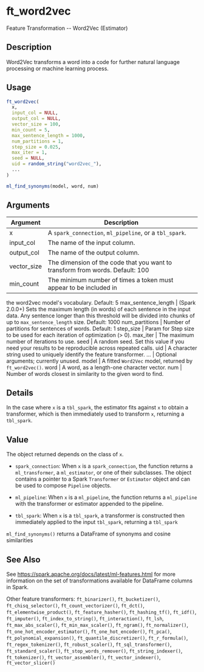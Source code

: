 # ft_word2vec


Feature Transformation -- Word2Vec (Estimator)




## Description

Word2Vec transforms a word into a code for further natural language processing or machine learning process.





## Usage
```r
ft_word2vec(
  x,
  input_col = NULL,
  output_col = NULL,
  vector_size = 100,
  min_count = 5,
  max_sentence_length = 1000,
  num_partitions = 1,
  step_size = 0.025,
  max_iter = 1,
  seed = NULL,
  uid = random_string("word2vec_"),
  ...
)

ml_find_synonyms(model, word, num)
```




## Arguments


Argument      |Description
------------- |----------------
x | A ``spark_connection``, ``ml_pipeline``, or a ``tbl_spark``.
input_col | The name of the input column.
output_col | The name of the output column.
vector_size | The dimension of the code that you want to transform from words. Default: 100
min_count | The minimum number of times a token must appear to be included in
the word2vec model's vocabulary. Default: 5
max_sentence_length | (Spark 2.0.0+) Sets the maximum length (in words) of each sentence
in the input data. Any sentence longer than this threshold will be divided into
chunks of up to ``max_sentence_length`` size. Default: 1000
num_partitions | Number of partitions for sentences of words. Default: 1
step_size | Param for Step size to be used for each iteration of optimization (> 0).
max_iter | The maximum number of iterations to use.
seed | A random seed. Set this value if you need your results to be
reproducible across repeated calls.
uid | A character string used to uniquely identify the feature transformer.
... | Optional arguments; currently unused.
model | A fitted ``Word2Vec`` model, returned by ``ft_word2vec()``.
word | A word, as a length-one character vector.
num | Number of words closest in similarity to the given word to find.




## Details

In the case where ``x`` is a ``tbl_spark``, the estimator fits against ``x``
  to obtain a transformer, which is then immediately used to transform ``x``, returning a ``tbl_spark``.





## Value

The object returned depends on the class of ``x``.


  
*  `spark_connection`: When `x` is a `spark_connection`, the function returns a `ml_transformer`,
  a `ml_estimator`, or one of their subclasses. The object contains a pointer to
  a Spark `Transformer` or `Estimator` object and can be used to compose
  `Pipeline` objects.

  
*  `ml_pipeline`: When `x` is a `ml_pipeline`, the function returns a `ml_pipeline` with
  the transformer or estimator appended to the pipeline.

  
*  `tbl_spark`: When `x` is a `tbl_spark`, a transformer is constructed then
  immediately applied to the input `tbl_spark`, returning a `tbl_spark`


``ml_find_synonyms()`` returns a DataFrame of synonyms and cosine similarities






## See Also

See https://spark.apache.org/docs/latest/ml-features.html for
  more information on the set of transformations available for DataFrame
  columns in Spark.

Other feature transformers: 
`ft_binarizer()`,
`ft_bucketizer()`,
`ft_chisq_selector()`,
`ft_count_vectorizer()`,
`ft_dct()`,
`ft_elementwise_product()`,
`ft_feature_hasher()`,
`ft_hashing_tf()`,
`ft_idf()`,
`ft_imputer()`,
`ft_index_to_string()`,
`ft_interaction()`,
`ft_lsh`,
`ft_max_abs_scaler()`,
`ft_min_max_scaler()`,
`ft_ngram()`,
`ft_normalizer()`,
`ft_one_hot_encoder_estimator()`,
`ft_one_hot_encoder()`,
`ft_pca()`,
`ft_polynomial_expansion()`,
`ft_quantile_discretizer()`,
`ft_r_formula()`,
`ft_regex_tokenizer()`,
`ft_robust_scaler()`,
`ft_sql_transformer()`,
`ft_standard_scaler()`,
`ft_stop_words_remover()`,
`ft_string_indexer()`,
`ft_tokenizer()`,
`ft_vector_assembler()`,
`ft_vector_indexer()`,
`ft_vector_slicer()`



